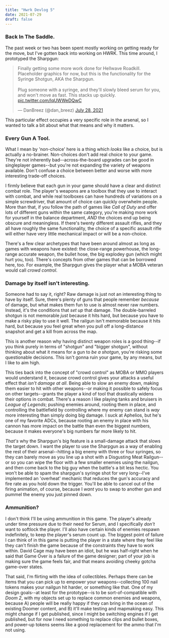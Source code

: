 ```yaml
---
title: "Hwrk Devlog 5"
date: 2021-07-29
draft: false
---
```


### Back In The Saddle.
The past week or two has been spent mostly working on getting ready for the move, but I've gotten back into working on HWRK. This time around, I prototyped the Sharpgun:

<blockquote class="twitter-tweet" data-theme="dark"><p lang="en" dir="ltr">Finally getting some more work done for Hellwave Roadkill. Placeholder graphics for now, but this is the functionality for the Syringe Shotgun, AKA the Sharpgun.<br><br>Plug someone with a syringe, and they&#39;ll slowly bleed serum for you, and won&#39;t move as fast. This stacks up quickly. <a href="https://t.co/lqUWWeDQwC">pic.twitter.com/lqUWWeDQwC</a></p>&mdash; DanBreez (@dan_breez) <a href="https://twitter.com/dan_breez/status/1420401371258437634?ref_src=twsrc%5Etfw">July 28, 2021</a></blockquote> <script async src="https://platform.twitter.com/widgets.js" charset="utf-8"></script> 

This particular effect occupies a very specific role in the arsenal, so I wanted to talk a bit about what that means and why it matters.

### Every Gun A Tool.
<aside>What I mean by 'non-choice' here is a thing which <i>looks</i> like a choice, but is actually a no-brainer. Non-choices don't add real choice to your game. They're not inherently bad--across-the-board upgrades can be good in singleplayer games--but you're not expanding the variety of weapons available. Don't confuse a choice between better and worse with more interesting trade-off choices.</aside>

I firmly believe that each gun in your game should have a clear and distinct combat role. The player's weapons are a toolbox that they use to interact with combat, and while real toolboxes can have hundreds of variations on a simple screwdriver, that amount of choice can quickly overwhelm people. More than that, if you follow the path of games like *Call of Duty* and offer lots of different guns within the same category, you're making more work for yourself in the balance department, *AND* the choices end up being obscure and meaningless. If there's twenty different assault rifles, and they all have roughly the same functionality, the choice of a specific assault rifle will either have very little mechanical impact or will be a non-choice.

There's a few clear archetypes that have been around almost as long as games with weapons have existed: the close-range powerhouse, the long-range accurate weapon, the bullet hose, the big explodey gun (which might hurt you, too). There's concepts from other games that can be borrowed here, too. For example, the Sharpgun gives the player what a MOBA veteran would call *crowd control*.

### Damage by itself isn't interesting.
Someone had to say it, right? Raw damage is just not an interesting thing to have by itself. Sure, there's plenty of guns that people remember *because* of damage, but what makes them fun to use is almost never raw numbers. Instead, it's the conditions that *set up* that damage. The double-barreled shotgun is not memorable *just* because it hits hard, but because you have to make a risky play to use it well. The railgun isn't memorable because it hits hard, but because you feel great when you pull off a long-distance snapshot and get a kill from across the map.

This is another reason why having distinct weapon roles is a good thing--if you think purely in terms of "shotgun" and "bigger shotgun", without thinking about what it means for a gun to *be a shotgun*, you're risking some questionable decisions. This isn't gonna ruin your game, by any means, but I like to aim high.

This ties back into the concept of "crowd control" as MOBA or MMO players would understand it, because crowd control gives your attacks a useful effect that *isn't damage at all*. Being able to slow an enemy down, making them easier to hit with other weapons--or making it possible to safely focus on other targets--grants the player a kind of tool that drastically widens their options in combat. There's a reason I like playing tanks and bruisers in *League of Legends*; pushing enemies around, rooting them in place, and controlling the battlefield by controlling where my enemy can stand is *way* more interesting than simply doing big damage. I suck at Aphelios, but he's one of my favorite ADCs, because rooting an enemy in place with his cannon has more impact on the battle than even the biggest numbers, because it makes everyone's big numbers far more likely to hit.

*That's* why the Sharpgun's big feature is a small-damage attack that slows the target down. I want the player to use the Sharpgun as a way of enabling the rest of their arsenal--hitting a big enemy with three or four syringes, so they can barely move as you line up a shot with a Disgusting Meat Railgun--or so you can wipe the floor with a few smaller enemies using the nailgun, and then come back to the big guy when the battle's a bit less hectic. You won't be able to spam the sharpgun's syringe shot for very long--I've implemented an 'overheat' mechanic that reduces the gun's accuracy and fire rate as you hold down the trigger. You'll be able to cancel out of the firing animation, of course, because I *want* you to swap to another gun and pummel the enemy you just pinned down.

### Ammunition?
I don't think I'll be using ammunition in this game. The player's already under time pressure due to their need for Serum, and I specifically *don't* want to softlock the player. I'll also have certain kinds of enemies respawn indefinitely, to keep the player's serum count up. The biggest point of failure I can think of in this game is putting the player in a state where they feel like they can't finish the game because of the constraints they have to work within. David Cage may have been an idiot, but he was half-right when he said that Game Over is a failure of the game designer; part of your job is making sure the game feels fair, and that means avoiding cheeky gotcha game-over states.

That said, I'm flirting with the idea of collectibles. Perhaps there can be items that you can pick up to empower your weapons--collecting 100 nail tokens makes your nailgun hit harder, or something like that. One of my design goals--at least for the prototype--is to be sort-of-compatible with *Doom 2*, with my objects set up to replace common enemies and weapons, because A) people will be really happy if they can bring in the ocean of existing Doomer content, and B) it'll make testing and mapmaking easy. This might change if I get published, since I might be switching engines if I get published, but for now I need something to replace clips and bullet boxes, and power-up tokens seems like a good replacement for the ammo that I'm not using.